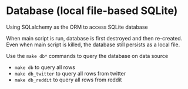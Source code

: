 # Database (local file-based SQLite)

Using SQLalchemy as the ORM to access SQLite database

When main script is run, database is first destroyed and then re-created. Even when main script is killed, the database still persists as a local file.

Use the `make db*` commands to query the database on data source

- `make db` to query all rows
- `make db_twitter` to query all rows from twitter
- `make db_reddit` to query all rows from reddit
